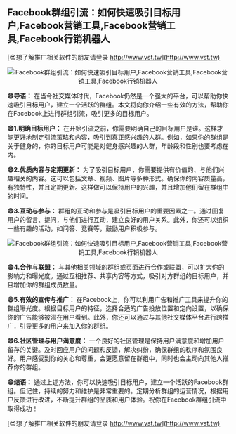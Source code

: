 ## **Facebook群组引流：如何快速吸引目标用户,Facebook营销工具,Facebook营销工具,Facebook行销机器人**

[😍想了解推广相关软件的朋友请登录 http://www.vst.tw](http://www.vst.tw)

 <center><img src="https://vst.tw/MP4/tuiguang/png/5.png" alt="Facebook群组引流：如何快速吸引目标用户,Facebook营销工具,Facebook营销工具,Facebook行销机器人"></center>

**😄导语：**
在当今社交媒体时代，Facebook仍然是一个强大的平台，可以帮助你快速吸引目标用户，建立一个活跃的群组。本文将向你介绍一些有效的方法，帮助你在Facebook上进行群组引流，吸引更多的目标用户。

**😄1.明确目标用户：**
在开始引流之前，你需要明确自己的目标用户是谁。这样才能更好地制定引流策略和内容，吸引到真正感兴趣的人群。例如，如果你的群组是关于健身的，你的目标用户可能是对健身感兴趣的人群，年龄段和性别也要考虑在内。

**😄2.优质内容与定期更新：**
为了吸引目标用户，你需要提供有价值的、与他们兴趣相关的内容。这可以包括文章、视频、图片等多种形式。确保你的内容质量高，有独特性，并且定期更新。这样做可以保持用户的兴趣，并且增加他们留在群组中的时间。

**😄3.互动与参与：**
群组的互动和参与是吸引目标用户的重要因素之一。通过回复用户的留言、提问，与他们进行互动，建立良好的用户关系。此外，你还可以组织一些有趣的活动，如问答、竞赛等，鼓励用户积极参与。

 <center><img src="https://vst.tw/MP4/tuiguang/png/1.png" alt="Facebook群组引流：如何快速吸引目标用户,Facebook营销工具,Facebook营销工具,Facebook行销机器人"></center>

**😄4.合作与联盟：**
与其他相关领域的群组或页面进行合作或联盟，可以扩大你的影响力和曝光度。通过互相推荐、共享内容等方式，吸引对方群组的目标用户，并且增加你的群组成员数量。

**😄5.有效的宣传与推广：**
在Facebook上，你可以利用广告和推广工具来提升你的群组曝光度。根据目标用户的特征，选择合适的广告投放位置和定向设置，以确保你的广告能够被潜在用户看到。此外，你还可以通过与其他社交媒体平台进行跨推广，引导更多的用户来加入你的群组。

**😄6.社区管理与用户满意度：**
一个良好的社区管理是保持用户满意度和增加用户留存的关键。及时回应用户的问题和反馈，解决纠纷，确保群组的秩序和氛围良好。用户感受到你的关心和尊重，会更愿意留在群组中，同时也会主动向其他人推荐你的群组。

**😄结语：**
通过上述方法，你可以快速吸引目标用户，建立一个活跃的Facebook群组。但记住，持续的努力和维护是非常重要的。定期分析群组的运营情况，根据用户反馈进行改进，不断提升群组的品质和用户体验。祝你在Facebook群组引流中取得成功！

[😍想了解推广相关软件的朋友请登录 http://www.vst.tw](http://www.vst.tw)



